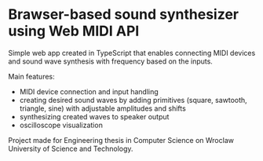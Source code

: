 # Brawser-based sound synthesizer using Web MIDI API

Simple web app created in TypeScript that enables connecting MIDI devices and sound wave synthesis with frequency based on the inputs.

Main features:
- MIDI device connection and input handling
- creating desired sound waves by adding primitives (square, sawtooth, triangle, sine) with adjustable amplitudes and shifts
- synthesizing created waves to speaker output
- oscilloscope visualization

Project made for Engineering thesis in Computer Science on Wroclaw University of Science and Technology.
